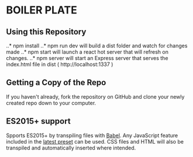 # BOILER PLATE

## Using this Repository

..* npm install
..* npm run dev will build a dist folder and watch for changes made
..* npm start will launch a react hot server that will refresh on changes.
..* npm server will start an Express server that serves the index.html file in dist ( http://localhost:1337 )

## Getting a Copy of the Repo

If you haven't already, fork the repository on GitHub and clone your newly created
repo down to your computer.

## ES2015+ support

Spports ES2015+ by transpiling files with [Babel](https://babeljs.io/). Any JavaScript feature included in the [latest preset](https://babeljs.io/docs/plugins/preset-latest/) can be used. CSS files and HTML will also be transpiled and automatically inserted where intended.
